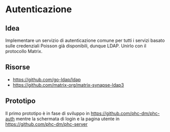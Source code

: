 # Autenticazione

## Idea

Implementare un servizio di autenticazione comune per tutti i servizi basato
sulle credenziali Poisson già disponibili, dunque LDAP. Unirlo con il
protocollo Matrix.

## Risorse

- https://github.com/go-ldap/ldap
- https://github.com/matrix-org/matrix-synapse-ldap3

## Prototipo

Il primo prototipo è in fase di sviluppo in
https://github.com/phc-dm/phc-auth mentre la schermata di login e la pagina
utente in https://github.com/phc-dm/phc-server
